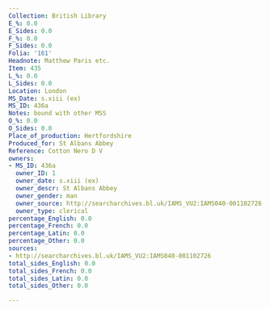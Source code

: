 ```yaml
---
Collection: British Library
E_%: 0.0
E_Sides: 0.0
F_%: 0.0
F_Sides: 0.0
Folia: '161'
Headnote: Matthew Paris etc.
Item: 435
L_%: 0.0
L_Sides: 0.0
Location: London
MS_Date: s.xiii (ex)
MS_ID: 436a
Notes: bound with other MSS
O_%: 0.0
O_Sides: 0.0
Place_of_production: Hertfordshire
Produced_for: St Albans Abbey
Reference: Cotton Nero D V
owners:
- MS_ID: 436a
  owner_ID: 1
  owner_date: s.xiii (ex)
  owner_descr: St Albans Abbey
  owner_gender: man
  owner_source: http://searcharchives.bl.uk/IAMS_VU2:IAMS040-001102726
  owner_type: clerical
percentage_English: 0.0
percentage_French: 0.0
percentage_Latin: 0.0
percentage_Other: 0.0
sources:
- http://searcharchives.bl.uk/IAMS_VU2:IAMS040-001102726
total_sides_English: 0.0
total_sides_French: 0.0
total_sides_Latin: 0.0
total_sides_Other: 0.0

---
```

